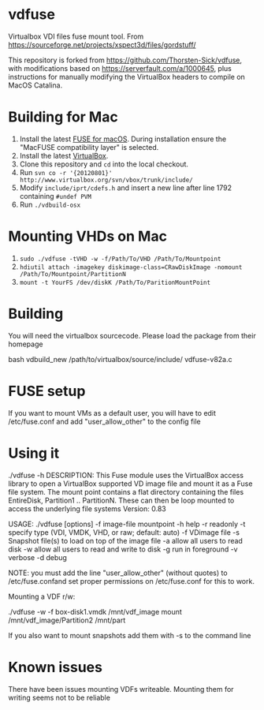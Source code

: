 vdfuse
======

Virtualbox VDI files fuse mount tool. From https://sourceforge.net/projects/xspect3d/files/gordstuff/

This repository is forked from https://github.com/Thorsten-Sick/vdfuse, with modifications based on https://serverfault.com/a/1000645, plus instructions for manually modifying the VirtualBox headers to compile on MacOS Catalina.

Building for Mac
================

1. Install the latest [FUSE for macOS](https://osxfuse.github.io/). During installation ensure the "MacFUSE compatibility layer" is selected.
2. Install the latest [VirtualBox](https://www.virtualbox.org/).
3. Clone this repository and `cd` into the local checkout.
4. Run `svn co -r '{20120801}' http://www.virtualbox.org/svn/vbox/trunk/include/`
5. Modify `include/iprt/cdefs.h` and insert a new line after line 1792 containing `#undef PVM`
6. Run `./vdbuild-osx`

Mounting VHDs on Mac
====================

1. `sudo ./vdfuse -tVHD -w -f/Path/To/VHD /Path/To/Mountpoint`
2. `hdiutil attach -imagekey diskimage-class=CRawDiskImage -nomount /Path/To/Mountpoint/PartitionN`
3. `mount -t YourFS /dev/diskK /Path/To/ParitionMountPoint`

Building
========

You will need the virtualbox sourcecode. Please load the package from their homepage

bash vdbuild_new /path/to/virtualbox/source/include/ vdfuse-v82a.c

FUSE setup
==========

If you want to mount VMs as a default user, you will have to edit /etc/fuse.conf and add "user_allow_other" to the config file

Using it
========

./vdfuse -h
DESCRIPTION: This Fuse module uses the VirtualBox access library to open a 
VirtualBox supported VD image file and mount it as a Fuse file system.  The
mount point contains a flat directory containing the files EntireDisk,
Partition1 .. PartitionN.  These can then be loop mounted to access the
underlying file systems
Version: 0.83

USAGE: ./vdfuse [options] -f image-file mountpoint
	-h	help
	-r	readonly
	-t	specify type (VDI, VMDK, VHD, or raw; default: auto)
	-f	VDimage file
	-s	Snapshot file(s) to load on top of the image file
	-a	allow all users to read disk
	-w	allow all users to read and write to disk
	-g	run in foreground
	-v	verbose
	-d	debug

NOTE: you must add the line "user_allow_other" (without quotes)
to /etc/fuse.confand set proper permissions on /etc/fuse.conf
for this to work.

Mounting a VDF r/w:

./vdfuse -w -f box-disk1.vmdk /mnt/vdf_image
mount /mnt/vdf_image/Partition2 /mnt/part

If you also want to mount snapshots add them with -s to the command line

Known issues
============

There have been issues mounting VDFs writeable. Mounting them for writing seems not to be reliable
